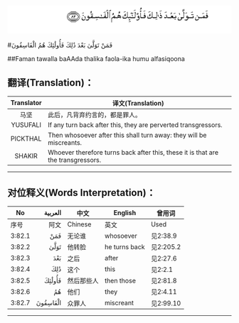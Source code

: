 ![003:082](images/003_082.gif)

#فَمَنْ تَوَلَّىٰ بَعْدَ ذَٰلِكَ فَأُولَٰئِكَ هُمُ الْفَاسِقُونَ 

##Faman tawalla baAAda thalika faola-ika humu alfasiqoona 

## 翻译(Translation)：

| Translator | 译文(Translation)                                            |
| :--------: | ------------------------------------------------------------ |
|    马坚    | 此后，凡背弃约言的，都是罪人。                               |
|  YUSUFALI  | If any turn back after this, they are perverted transgressors. |
|  PICKTHAL  | Then whosoever after this shall turn away: they will be miscreants. |
|   SHAKIR   | Whoever therefore turns back after this, these it is that are the transgressors. |

---

## 对位释义(Words Interpretation)：

| No   | العربية | 中文    | English | 曾用词 |
| ---- | ------: | ------- | ------- | ------ |
| 序号 |    阿文 | Chinese | 英文    | Used   |
| 3:82.1 | فَمَنْ      | 无论谁     | whosoever     | 见2:38.9  |
| 3:82.2 | تَوَلَّىٰ     | 他转脸     | he turns back | 见2:205.2 |
| 3:82.3 | بَعْدَ      | 之后       | after         | 见2:27.6  |
| 3:82.4 | ذَٰلِكَ      | 这个       | this          | 见2:2.1   |
| 3:82.5 | فَأُولَٰئِكَ   | 然后那些人 | then those    | 见2:81.8  |
| 3:82.6 | هُمُ       | 他们       | they          | 见2:4.11  |
| 3:82.7 | الْفَاسِقُونَ | 众罪人     | miscreant     | 见2:99.10 |

---
